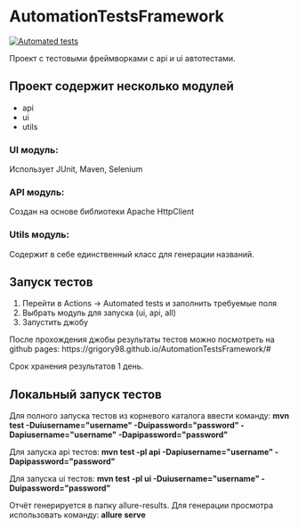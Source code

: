 # AutomationTestsFramework
[![Automated tests](https://github.com/Grigory98/AutomationTestsFramework/actions/workflows/run_tests.yml/badge.svg)](https://github.com/Grigory98/AutomationTestsFramework/actions/workflows/run_tests.yml)
<p>Проект с тестовыми фреймворками с api и ui автотестами.</p>

<h2>Проект содержит несколько модулей</h2>
<ul>
  <li>api</li>
  <li>ui</li>
  <li>utils</li>
</ul>

<h3>UI модуль:</h3>
Использует JUnit, Maven, Selenium

<h3>API модуль:</h3>
Создан на основе библиотеки Apache HttpClient

<h3>Utils модуль:</h3>
Содержит в себе единственный класс для генерации названий.

<h2>Запуск тестов</h2>
<ol>
  <li>Перейти в Actions -> Automated tests и заполнить требуемые поля</li>
  <li>Выбрать модуль для запуска (ui, api, all)</li>
  <li>Запустить джобу</li>
</ol>

<p>После прохождения джобы результаты тестов можно посмотреть на github pages: https://grigory98.github.io/AutomationTestsFramework/#</p>
<p>Срок хранения результатов 1 день.</p>

<h2>Локальный запуск тестов</h2>
<p>Для полного запуска тестов из корневого каталога ввести команду: <b>mvn test -Duiusername="username" -Duipassword="password" -Dapiusername="username" -Dapipassword="password"</b></p>
<p>Для запуска api тестов: <b>mvn test -pl api -Dapiusername="username" -Dapipassword="password"</b></p>
<p>Для запуска ui тестов: <b>mvn test -pl ui -Duiusername="username" -Duipassword="password"</b></p>

<p>Отчёт генерируется в папку allure-results. Для генерации просмотра использовать команду: <b>allure serve</b></p>
